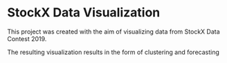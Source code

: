 
<h1>StockX Data Visualization</h1>
<p>This project was created with the aim of visualizing data from StockX Data Contest 2019. </p>
<p>The resulting visualization results in the form of clustering and forecasting</p>


